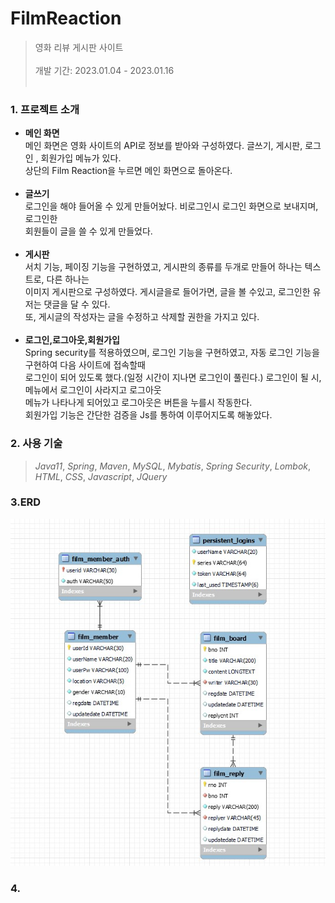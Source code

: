 # FilmReaction
> 영화 리뷰 게시판 사이트</br></br>
개발 기간: 2023.01.04 - 2023.01.16
<br/><br/>


### 1. 프로젝트 소개
* <b>메인 화면</b> </br>
 메인 화면은 영화 사이트의 API로 정보를 받아와 구성하였다. 글쓰기, 게시판, 로그인 , 회원가입 메뉴가 있다.</br>
상단의 Film Reaction을 누르면 메인 화면으로 돌아온다.
</br></br>
* <b>글쓰기</b> </br>
 로그인을 해야 들어올 수 있게 만들어놨다. 비로그인시 로그인 화면으로 보내지며, 로그인한 </br>
회원들이 글을 쓸 수 있게 만들었다.
</br></br>
* <b>게시판</b> </br>
 서치 기능, 페이징 기능을 구현하였고, 게시판의 종류를 두개로 만들어 하나는 텍스트로, 다른 하나는</br>
이미지 게시판으로 구성하였다. 게시글을로 들어가면, 글을 볼 수있고, 로그인한 유저는 댓글을 달 수 있다.</br>
또, 게시글의 작성자는 글을 수정하고 삭제할 권한을 가지고 있다.
</br></br>
* <b>로그인,로그아웃,회원가입</b> </br>
 Spring security를 적용하였으며, 로그인 기능을 구현하였고, 자동 로그인 기능을 구현하여 다음 사이트에 접속할때</br>
로그인이 되어 있도록 했다.(일정 시간이 지나면 로그인이 풀린다.) 로그인이 될 시, 메뉴에서 로그인이 사라지고 로그아웃</br>
메뉴가 나타나게 되어있고 로그아웃은 버튼을 누를시 작동한다.</br>
회원가입 기능은 간단한 검증을 Js를 통하여 이루어지도록 해놓았다.


### 2. 사용 기술
>_Java11_,  _Spring_,  _Maven_,  _MySQL_,  _Mybatis_,  _Spring Security_,  _Lombok_, _HTML_, _CSS_, _Javascript_, _JQuery_ 


### 3.ERD
![poster](./erd.jpg)<br/>

### 4. 
